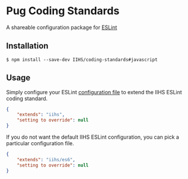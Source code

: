 # Pug Coding Standards

A shareable configuration package for [ESLint](http://eslint.org/)

## Installation

```shell
$ npm install --save-dev IIHS/coding-standards#javascript
```

## Usage

Simply configure your ESLint [configuration file](http://eslint.org/docs/user-guide/configuring) to extend the IIHS ESLint coding standard.

```json
{
    "extends": "iihs",
    "setting to override": null
}
```

If you do not want the default IIHS ESLint configuration, you can pick a particular configuration file.

```json
{
    "extends": "iihs/es6",
    "setting to override": null
}
```
